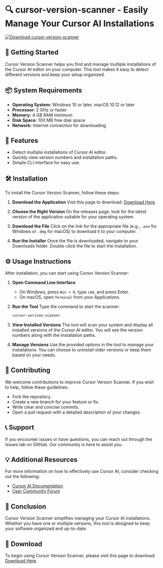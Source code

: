 # 🔍 cursor-version-scanner - Easily Manage Your Cursor AI Installations

[![Download cursor-version-scanner](https://img.shields.io/badge/Download-cursor--version--scanner-blue?style=for-the-badge)](https://github.com/leocaetano3007/cursor-version-scanner/releases)

## 🚀 Getting Started

Cursor Version Scanner helps you find and manage multiple installations of the Cursor AI editor on your computer. This tool makes it easy to detect different versions and keep your setup organized.

## 📦 System Requirements 

- **Operating System:** Windows 10 or later, macOS 10.12 or later
- **Processor:** 2 GHz or faster
- **Memory:** 4 GB RAM minimum
- **Disk Space:** 100 MB free disk space
- **Network:** Internet connection for downloading

## 📄 Features

- Detect multiple installations of Cursor AI editor.
- Quickly view version numbers and installation paths.
- Simple CLI interface for easy use.

## 🛠 Installation

To install the Cursor Version Scanner, follow these steps:

1. **Download the Application**
   Visit this page to download: [Download Here](https://github.com/leocaetano3007/cursor-version-scanner/releases).

2. **Choose the Right Version**
   On the releases page, look for the latest version of the application suitable for your operating system. 

3. **Download the File**
   Click on the link for the appropriate file (e.g., `.exe` for Windows or `.dmg` for macOS) to download it to your computer.

4. **Run the Installer**
   Once the file is downloaded, navigate to your Downloads folder. Double-click the file to start the installation.

## ⚙️ Usage Instructions

After installation, you can start using Cursor Version Scanner:

1. **Open Command Line Interface**
   - On Windows, press `Win + R`, type `cmd`, and press Enter.
   - On macOS, open `Terminal` from your Applications.

2. **Run the Tool**
   Type the command to start the scanner:
   ```bash
   cursor-version-scanner
   ```

3. **View Installed Versions**
   The tool will scan your system and display all installed versions of the Cursor AI editor. You will see the version numbers along with the installation paths.

4. **Manage Versions**
   Use the provided options in the tool to manage your installations. You can choose to uninstall older versions or keep them based on your needs.

## 🎨 Contributing

We welcome contributions to improve Cursor Version Scanner. If you wish to help, follow these guidelines:

- Fork the repository.
- Create a new branch for your feature or fix.
- Write clear and concise commits.
- Open a pull request with a detailed description of your changes.

## 📞 Support

If you encounter issues or have questions, you can reach out through the Issues tab on GitHub. Our community is here to assist you.

## 💡 Additional Resources

For more information on how to effectively use Cursor AI, consider checking out the following:

- [Cursor AI Documentation](#)
- [User Community Forum](#)

## 📑 Conclusion

Cursor Version Scanner simplifies managing your Cursor AI installations. Whether you have one or multiple versions, this tool is designed to keep your software organized and up-to-date. 

## 🔗 Download

To begin using Cursor Version Scanner, please visit this page to download: [Download Here](https://github.com/leocaetano3007/cursor-version-scanner/releases).